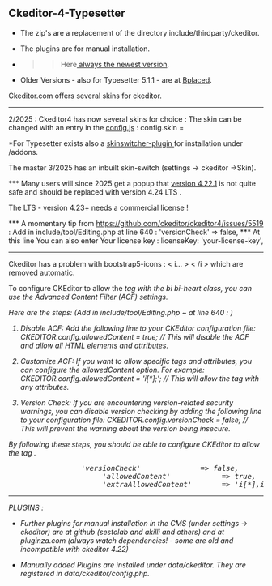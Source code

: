 ## Ckeditor-4-Typesetter

* The zip's are a replacement of the directory include/thirdparty/ckeditor.

* The plugins are for manual installation. 

* >> Here<a href=https://ckeditor.com/cke4/builder/download/85e2cfe7d2261e150e06ec1a20267d6e target=_blank> always the newest version</a>.

* Older Versions - also for Typesetter 5.1.1 - are at <a href=http://typesetter5.bplaced.net/Ckeditor target=_blank> Bplaced</a>.

Ckeditor.com offers several skins for ckeditor. <hr>
2/2025 : Ckeditor4 has now several skins for choice : The skin can be changed with an entry in the <a href="https://github.com/gtbu/Typesetter-5.3-p8/blob/main/include/thirdparty/ckeditor/config.js">config.js</a> : config.skin =

*For Typesetter exists also a <a href=https://github.com/gtbu/CKE_Themes > skinswitcher-plugin </a> for installation under /addons. 

The master 3/2025 has an inbuilt skin-switch (settings -> ckeditor ->Skin).

*** Many users will since 2025 get a popup that <a href=https://github.com/gtbu/ckeditor4-releases-25>version 4.22.1</a> is not quite safe and should be replaced with version 4.24 LTS .

The LTS - version 4.23+ needs a commercial license !

*** A momentary tip from  https://github.com/ckeditor/ckeditor4/issues/5519  :  Add in include/tool/Editing.php at line 640  :  'versionCheck'   => false,
*** At this line You can also enter Your license key  :    licenseKey: 'your-license-key', 

<hr size=1>
Ckeditor has a problem with bootstrap5-icons : < i... > < /i > which are removed automatic.

To configure CKEditor to allow the <i> tag with the bi bi-heart class, you can use the Advanced Content Filter (ACF) settings. 

Here are the steps: (Add in include/tool/Editing.php ~ at line 640 : )

1. Disable ACF:         Add the following line to your CKEditor configuration file:
   CKEDITOR.config.allowedContent = true;    //    This will disable the ACF and allow all HTML elements and attributes.

2. Customize ACF:   If you want to allow specific tags and attributes, you can configure the allowedContent option. For example:
   CKEDITOR.config.allowedContent = 'i[*];';         //     This will allow the <i> tag with any attributes.

3. Version Check: If you are encountering version-related security warnings, you can disable version checking by adding the following line to your configuration file:
   CKEDITOR.config.versionCheck = false;   //       This will prevent the warning about the version being insecure.

By following these steps, you should be able to configure CKEditor to allow the <i> tag .

<pre>                 'versionCheck'              => false,
					  'allowedContent'            => true,
					  'extraAllowedContent'		  => 'i[*],iframe[align,......
</pre>    
<hr size=1>

PLUGINS :

* Further plugins for manual installation in the CMS (under settings -> ckeditor) are at github (sestolab and akilli and others) and at pluginza.com (always watch dependencies! - some are old and incompatible with ckeditor 4.22)

* Manually added Plugins are installed under data/ckeditor. They are registered in data/ckeditor/config.php. 
